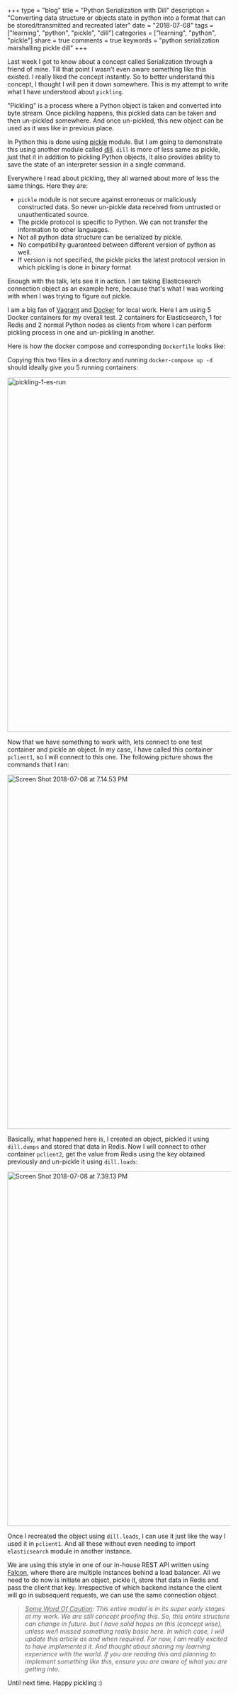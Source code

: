 +++
type = "blog"
title = "Python Serialization with Dill"
description = "Converting data structure or objects state in python into a format that can be stored/transmitted and recreated later"
date = "2018-07-08"
tags = ["learning", "python", "pickle", "dill"]
categories = ["learning", "python", "pickle"]
share = true
comments = true
keywords = "python serialization marshalling pickle dill"
+++

Last week I got to know about a concept called Serialization through a friend of mine. Till that point I wasn't even aware something like this existed. I really liked the concept instantly. So to better understand this concept, I thought I will pen it down somewhere. This is my attempt to write what I have understood about `pickling`.

"Pickling" is a process where a Python object is taken and converted into byte stream. Once pickling happens, this pickled data can be taken and then un-pickled somewhere. And once un-pickled, this new object can be used as it was like in previous place.

In Python this is done using [pickle](https://docs.python.org/2/library/pickle.html) module. But I am going to demonstrate this using another module called [dill](http://dill.readthedocs.io/en/latest/). `dill` is more of less same as pickle, just that it in addition to pickling Python objects, it also provides ability to save the state of an interpreter session in a single command.

Everywhere I read about pickling, they all warned about more of less the same things. Here they are:

* `pickle` module is not secure against erroneous or maliciously constructed data. So never un-pickle data received from untrusted or unauthenticated source.
* The pickle protocol is specific to Python. We can not transfer the information to other languages.
* Not all python data structure can be serialized by pickle.
* No compatibility guaranteed between different version of python as well.
* If version is not specified, the pickle picks the latest protocol version in which pickling is done in binary format

Enough with the talk, lets see it in action. I am taking Elasticsearch connection object as an example here, because that's what I was working with when I was trying to figure out pickle.

I am a big fan of [Vagrant](https://www.vagrantup.com/) and [Docker](https://www.docker.com/) for local work. Here I am using 5 Docker containers for my overall test. 2 containers for Elasticsearch, 1 for Redis and 2 normal Python nodes as clients from where I can perform pickling process in one and un-pickling in another.

Here is how the docker compose and corresponding `Dockerfile` looks like:

<script src="https://gist.github.com/abhinav1107/25f326c4fb59dfdff95d12cb226d15f5.js"></script>

Copying this two files in a directory and running `docker-compose up -d` should ideally give you 5 running containers:

<a data-flickr-embed="true"  href="https://www.flickr.com/photos/109446163@N05/42557972284/in/dateposted-public/" title="pickling-1-es-run"><img src="https://farm2.staticflickr.com/1821/42557972284_512f8a885e_z.jpg" width="800" alt="pickling-1-es-run"></a><script async src="//embedr.flickr.com/assets/client-code.js" charset="utf-8"></script>

Now that we have something to work with, lets connect to one test container and pickle an object. In my case, I have called this container `pclient1`, so I will connect to this one. The following picture shows the commands that I ran:

<a data-flickr-embed="true"  href="https://www.flickr.com/photos/109446163@N05/29406709548/in/dateposted-public/" title="Screen Shot 2018-07-08 at 7.14.53 PM"><img src="https://farm1.staticflickr.com/834/29406709548_3ec8100220_z.jpg" width="800" alt="Screen Shot 2018-07-08 at 7.14.53 PM"></a><script async src="//embedr.flickr.com/assets/client-code.js" charset="utf-8"></script>

Basically, what happened here is, I created an object, pickled it using `dill.dumps` and stored that data in Redis. Now I will connect to other container `pclient2`, get the value from Redis using the key obtained previously and un-pickle it using `dill.loads`:

<a data-flickr-embed="true"  href="https://www.flickr.com/photos/109446163@N05/43276908461/in/dateposted-public/" title="Screen Shot 2018-07-08 at 7.39.13 PM"><img src="https://farm2.staticflickr.com/1821/43276908461_f4eed708dd_z.jpg" width="800" alt="Screen Shot 2018-07-08 at 7.39.13 PM"></a><script async src="//embedr.flickr.com/assets/client-code.js" charset="utf-8"></script>

Once I recreated the object using `dill.loads`, I can use it just like the way I used it in `pclient1`. And all these without even needing to import `elasticsearch` module in another instance.

We are using this style in one of our in-house REST API written using [Falcon](https://falconframework.org/), where there are multiple instances behind a load balancer. All we need to do now is initiate an object, pickle it, store that data in Redis and pass the client that key. Irrespective of which backend instance the client will go in subsequent requests, we can use the same connection object.

><i><u>Some Word Of Caution</u>: This entire model is in its super early stages at my work. We are still concept proofing this. So, this entire structure can change in future. but I have solid hopes on this (concept wise), unless we/I missed something really basic here. In which case, I will update this article as and when required. For now, I am really excited to have implemented it. And thought about sharing my learning experience with the world. If you are reading this and planning to implement something like this, ensure you are aware of what you are getting into.</i>

Until next time. Happy pickling :)
